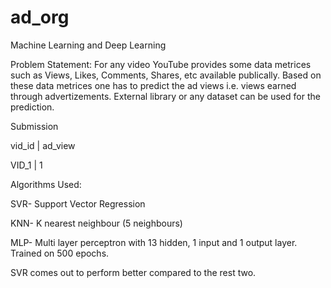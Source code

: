 # ad_org
Machine Learning and Deep Learning 

Problem Statement: For any video YouTube provides some data metrices such as Views, Likes, Comments, Shares, etc available publically. Based on these data metrices one has to predict the ad views i.e. views earned through advertizements. External library or any dataset can be used for the prediction.


Submission

vid_id |	ad_view

VID_1	 |    1


Algorithms Used:

SVR- Support Vector Regression

KNN- K nearest neighbour (5 neighbours)

MLP- Multi layer perceptron with 13 hidden, 1 input and 1 output layer. Trained on 500 epochs.

SVR comes out to perform better compared to the rest two.

